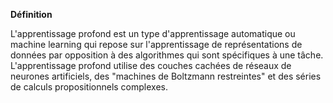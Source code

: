 **Définition**

L'apprentissage profond est un type d'apprentissage automatique ou machine learning qui repose sur l'apprentissage de représentations de données par opposition à des algorithmes qui sont spécifiques à une tâche. L'apprentissage profond utilise des couches cachées de réseaux de neurones artificiels, des "machines de Boltzmann restreintes" et des séries de calculs propositionnels complexes.
